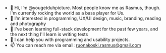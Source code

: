 - 👋 Hi, I’m @yougetduhpicture. Most people know me as Rasmus, though. I'm currently rocking the world as a bass player for Us.
- 👀 I’m interested in programming, UX/UI design, music, branding, reading and photography
- 🌱 I've been learning full-stack development for the past few years, and the next thing I'll learn is writing tests
- 💞️ I can help you with programming and usability projects.
- 📫 You can reach me via email: ruonakoski.rasmus@gmail.com

<!---
yougetduhpicture/yougetduhpicture is a ✨ special ✨ repository because its `README.md` (this file) appears on your GitHub profile.
You can click the Preview link to take a look at your changes.
--->
